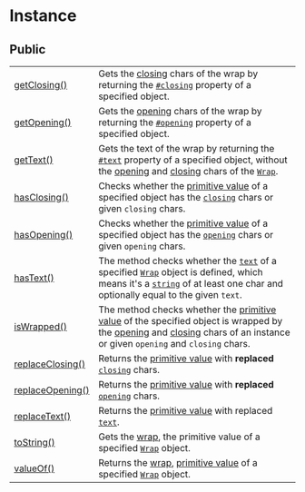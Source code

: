 # Instance

## Public

|                                       |                                                                                                                                                                                                                                                                                                                         |
| ------------------------------------- | ----------------------------------------------------------------------------------------------------------------------------------------------------------------------------------------------------------------------------------------------------------------------------------------------------------------------- |
| [getClosing()](getclosing.md)         | Gets the [closing](../../../library/basic-concepts.md#closing) chars of the wrap by returning the [`#closing`](../../properties/closing.md) property of a specified object.                                                                                                                                             |
| [getOpening()](getopening.md)         | Gets the [opening](../../../library/basic-concepts.md#opening) chars of the wrap by returning the [`#opening`](../../properties/opening.md) property of a specified object.                                                                                                                                             |
| [getText()](gettext.md)               | Gets the text of the wrap by returning the [`#text`](../../properties/text.md) property of a specified object, without the [opening](../../accessors/opening.md) and [closing](../../accessors/closing.md) chars of the [`Wrap`](../../description.md).                                                                 |
| [hasClosing()](hasclosing.md)         | Checks whether the [primitive value](valueof.md) of a specified object has the [`closing`](../../accessors/closing.md) chars or given `closing` chars.                                                                                                                                                                  |
| [hasOpening()](hasopening.md)         | Checks whether the [primitive value](valueof.md) of a specified object has the [`opening`](../../accessors/opening.md) chars or given `opening` chars.                                                                                                                                                                  |
| [hasText()](hastext.md)               | The method checks whether the [`text`](../../accessors/text.md) of a specified [`Wrap`](../../description.md) object is defined, which means it's a [`string`](https://developer.mozilla.org/en-US/docs/Web/JavaScript/Reference/Global\_Objects/String) of at least one char and optionally equal to the given `text`. |
| [isWrapped()](iswrapped.md)           | The method checks whether the [primitive value](valueof.md) of the specified object is wrapped by the [opening](../../accessors/opening.md) and [closing](../../accessors/closing.md) chars of an instance or given `opening` and `closing` chars.                                                                      |
| [replaceClosing()](replaceclosing.md) | Returns the [primitive value](valueof.md) with **replaced** [`closing`](../../accessors/closing.md) chars.                                                                                                                                                                                                              |
| [replaceOpening()](replaceopening.md) | Returns the [primitive value](valueof.md) with **replaced** [`opening`](../../accessors/opening.md) chars.                                                                                                                                                                                                              |
| [replaceText()](replacetext.md)       | Returns the [primitive value](valueof.md) with replaced [`text`](../../accessors/text.md).                                                                                                                                                                                                                              |
| [toString()](tostring.md)             | Gets the [wrap](../../../library/basic-concepts.md#wrap), the primitive value of a specified [`Wrap`](../../description.md) object.                                                                                                                                                                                     |
| [valueOf()](valueof.md)               | Returns the [wrap](../../../library/basic-concepts.md#wrap), [primitive value](https://developer.mozilla.org/en-US/docs/Web/JavaScript/Reference/Global\_Objects/String/valueOf) of a specified [`Wrap`](../../description.md) object.                                                                                  |
